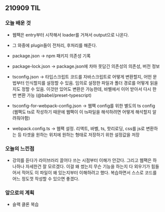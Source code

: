 ## 210909 TIL

### 오늘 배운 것

- 웹팩은 entry부터 시작해서 loader를 거쳐서 output으로 나온다.
- 그 와중에 plugin들이 전처리, 후처리를 해준다.

- package.json -> npm 패키지 의존성 기록
- package-lock.json -> package.json에 차마 못담긴 의존성의 의존성, 버전 정보
- tsconfig.json -> 타입스크립트 코드를 자바스크립트로 어떻게 변환할지, 어떤 문법부터 인식할지를 설정할 수 있음. 임의로 설정한 파일과 폴더 경로를 어떻게 읽을지도 정할 수 있음. 이것만 있어도 변환은 가능한데, 바벨에서 이어 받아서 다시 한번 변환 가능
  (@babel/preset-typescript)
- tsconfig-for-webpack-config.json -> 웹팩 config를 위한 별도의 ts config (웹팩도 ts로 작성하기 때문에 웹팩이 이 ts파일을 해석하려면 어떻게 해석할지 알려줘야함)
- webpack.config.ts -> 웹팩 설정. 리액트, 바벨, ts, 핫리로딩, css를 js로 변환하는 등 타겟을 원하는 위치에 원하는 형태로 저장하기 위한 설정값을 저장

### 오늘의 느낀점

- 강의를 듣다가 라이브러리 끌어다 쓰는 시점부터 이해가 안갔다. 그리고 웹팩은 하나하나 자세한건 잘 모르겠다. 이걸 왜 썼는지 무슨 기능을 하는지 다 외우기가 힘들어서 적어도 이 파일이 왜 있는지부터 이해하려고 했다. 복습하면서 스스로 코드를 어느 정도껏 작성할 수 있으면 좋겠다.

### 앞으로의 계획

- 슬랙 클론 복습
